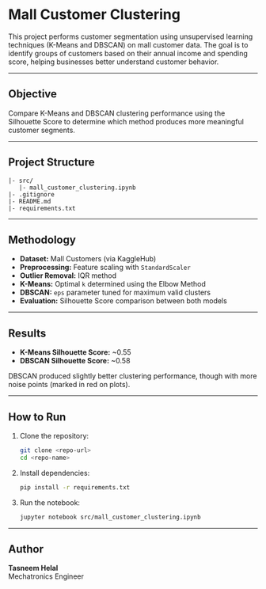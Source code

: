 # Mall Customer Clustering

This project performs customer segmentation using unsupervised learning techniques (K-Means and DBSCAN) on mall customer data. The goal is to identify groups of customers based on their annual income and spending score, helping businesses better understand customer behavior.

---

## Objective
Compare K-Means and DBSCAN clustering performance using the Silhouette Score to determine which method produces more meaningful customer segments.

---

## Project Structure
```
|- src/
   |- mall_customer_clustering.ipynb
|- .gitignore
|- README.md
|- requirements.txt
```

---

## Methodology
- **Dataset:** Mall Customers (via KaggleHub)  
- **Preprocessing:** Feature scaling with `StandardScaler`  
- **Outlier Removal:** IQR method  
- **K-Means:** Optimal `k` determined using the Elbow Method  
- **DBSCAN:** `eps` parameter tuned for maximum valid clusters  
- **Evaluation:** Silhouette Score comparison between both models  

---

## Results
- **K-Means Silhouette Score:** ~0.55  
- **DBSCAN Silhouette Score:** ~0.58  

DBSCAN produced slightly better clustering performance, though with more noise points (marked in red on plots).

---

## How to Run
1. Clone the repository:
   ```bash
   git clone <repo-url>
   cd <repo-name>
   ```
2. Install dependencies:
   ```bash
   pip install -r requirements.txt
   ```
3. Run the notebook:
   ```bash
   jupyter notebook src/mall_customer_clustering.ipynb
   ```

---

## Author
**Tasneem Helal**  
Mechatronics Engineer
